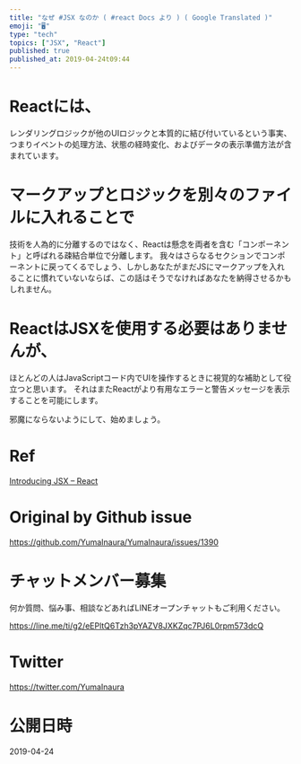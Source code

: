 ```yaml
---
title: "なぜ #JSX なのか ( #react Docs より ) ( Google Translated )"
emoji: "🖥"
type: "tech"
topics: ["JSX", "React"]
published: true
published_at: 2019-04-24t09:44
---
```



# Reactには、

レンダリングロジックが他のUIロジックと本質的に結び付いているという事実、つまりイベントの処理方法、状態の経時変化、およびデータの表示準備方法が含まれています。

# マークアップとロジックを別々のファイルに入れることで

技術を人為的に分離するのではなく、Reactは懸念を両者を含む「コンポーネント」と呼ばれる疎結合単位で分離します。 我々はさらなるセクションでコンポーネントに戻ってくるでしょう、しかしあなたがまだJSにマークアップを入れることに慣れていないならば、この話はそうでなければあなたを納得させるかもしれません。

# ReactはJSXを使用する必要はありませんが、

ほとんどの人はJavaScriptコード内でUIを操作するときに視覚的な補助として役立つと思います。 それはまたReactがより有用なエラーと警告メッセージを表示することを可能にします。

邪魔にならないようにして、始めましょう。

# Ref

[Introducing JSX – React](https://reactjs.org/docs/introducing-jsx.html)

# Original by Github issue

https://github.com/YumaInaura/YumaInaura/issues/1390








<!-- Update From Qiita API -->

# チャットメンバー募集


何か質問、悩み事、相談などあればLINEオープンチャットもご利用ください。

https://line.me/ti/g2/eEPltQ6Tzh3pYAZV8JXKZqc7PJ6L0rpm573dcQ





# Twitter


https://twitter.com/YumaInaura


<!-- Update From Qiita API -->



# 公開日時

2019-04-24
